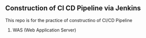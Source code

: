 ## Construction of CI CD Pipeline via Jenkins 

This repo is for the practice of constructino of CI/CD Pipeline

1) WAS (Web Application Server)
